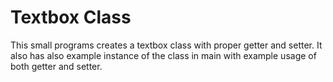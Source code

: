 # Textbox Class
This small programs creates a textbox class with proper getter and setter. It also has also example instance of the class in main with example usage of both getter and setter.
